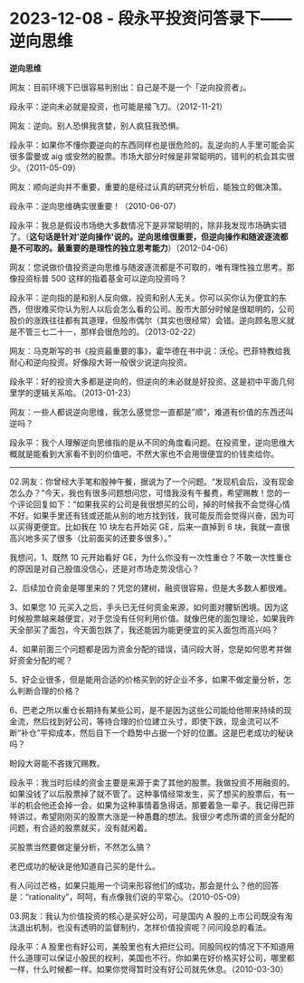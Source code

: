 # 2023-12-08 - 段永平投资问答录下——逆向思维

**逆向思维**

网友：目前环境下已很容易判别出：自己是不是一个「逆向投资者」。

段永平：逆向未必就是投资，也可能是接飞刀。（2012-11-21）

网友：逆向。别人恐惧我贪婪，别人疯狂我恐惧。

段永平：如果你不懂你要逆向的东西同样也是很危险的。乱逆向的人手里可能会买很多雷曼或 aig 或安然的股票。市场大部分时候是非常聪明的，错判的机会其实很少。（2011-05-09）

网友：顺向逆向并不重要，重要的是经过认真的研究分析后，能独立的做决策。

段永平：逆向思维确实很重要！（2010-06-07）

段永平：我总是假设市场绝大多数情况下是非常聪明的，除非我发现市场确实错了。（**这句话是针对'逆向操作'说的。逆向思维很重要，但逆向操作和随波逐流都是不可取的。最重要的是理性的独立思考能力**）（2012-04-06）

网友：您说做价值投资逆向思维与随波逐流都是不可取的，唯有理性独立思考。那像投资标普 500 这样的指着基金可以逆向投资吗？

段永平：逆向指的是和别人反向做，投资和别人无关。你可以买你认为便宜的东西，但很难买你认为别人以后会怎么看的公司。股市大部分时候是很聪明的，公司股价的涨跌往往都有其道理，但股市偶尔（其实也很经常）会错。逆向顾名思义就是不管三七二十一，那样会很危险的。（2013-02-22）

网友：马克斯写的书《投资最重要的事》，霍华德在书中说：沃伦。巴菲特教给我耐心和逆向投资。好像段大哥一般很少说逆向投资。

段永平：好的投资大多都是逆向的，但逆向的未必就是好投资。这是初中平面几何里学的逻辑关系哈。（2013-01-23）

网友：一些人都说逆向思维，我怎么感觉您一直都是”顺“，难道有价值的东西还叫逆吗？

段永平：我个人理解逆向思维指的是从不同的角度看问题。在投资里，逆向思维大概就是能看到大家看不到的价值吧，不然大家也不会用很便宜的价钱卖给你。

-------------------------------------------------------------------

02.网友：你曾经大手笔和股神午餐，据说为了一个问题。“发现机会后，没有现金怎么办？”今天，我也有很多问题想问您，可惜我没有午餐费，希望赐教！您的一个评论回复如下：“如果我买的公司是我很想买的公司，掉的时候我不会觉得心情不好。如果手里还有钱或还能从别的地方找到钱，我可能反而会觉得兴奋，因为可以买得更便宜。比如我在 10 块左右开始买 GE，后来一直掉到 6 块，我就一直很高兴地多买了很多（比前面买的还要多很多）。”

我想问，1、既然 10 元开始看好 GE，为什么你没有一次性重仓？不敢一次性重仓的原因是对自己股值没信心，还是对市场走势没信心？

2、后续加仓资金是哪里来的？凭您的建树，融资很容易，但是大多数人都很难。

3、如果您 10 元买入之后，手头已无任何资金来源，如何面对腰斩困境。因为这时候股票越来越便宜，对于您没有任何利用价值。就像巴佬的面包理论，如果我昨天全部买了面包，今天面包跌了，我还能因为能更便宜的买入面包而高兴吗？

4、如果前面三个问题都是因为资金分配的错误，请问段大哥，您是如何思考并做好资金分配的呢？

5、好企业很多，但是能用合适的价格买到的好企业不多，如果不做定量分析，怎么判断合理的价格？

6、巴老之所以重仓长期持有某些公司，是不是因为这些公司能给他带来持续的现金流，然后找到好公司，等待合理的价位建立头寸，即使下跌，现金流可以不断“补仓”平抑成本，然后自下一个趋势中占据一个好的位置。这是巴老成功的秘诀吗？

盼段大哥能不吝拨冗赐教。

段永平：我当时后续的资金主要是来源于卖了其他的股票。我做投资不用融资的。如果没钱了以后股票掉了就不管了。这种事情经常发生，买了想买的股票后，有一半的机会他还会掉一会。如果为这种事情着急得话，那要着急一辈子。我记得巴菲特讲过，希望刚刚买的股票大涨是一种愚蠢的想法。我很少考虑所谓的资金分配的问题，有合适的股票就买，没有就闲着。

买股票当然要做定量分析，不然怎么搞？

老巴成功的秘诀是他知道自己买的是什么。

有人问过芒格，如果只能用一个词来形容他们的成功，那会是什么？他的回答是：“rationality”，呵呵，有点像我们说的平常心。（2010-05-09）

03.网友：我认为价值投资的核心是买好公司，可是国内 A 股的上市公司既没有淘汰退出机制，也没有透明的监督制约，怎样价值投资呢？问问段总的看法。

段永平：A 股里也有好公司，美股里也有大把烂公司。同股同权的情况下不知道用什么道理可以保证小股民的权利，美国也不行。你如果在好价格买好公司，哪里都一样，什么时候都一样。如果你觉得暂时没有好公司就先休息。（2010-03-30）